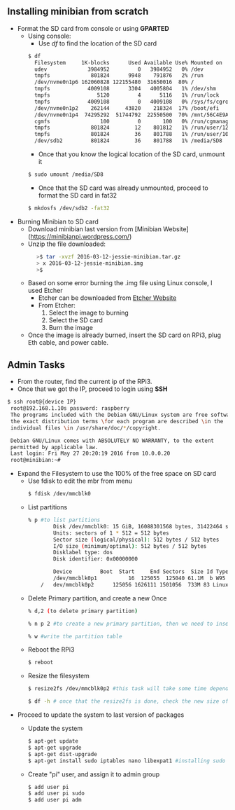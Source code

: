## Installing minibian from scratch
* Format the SD card from console or using **GPARTED**
  * Using console:
    * Use _df_ to find the location of the SD card
    ```bash
    $ df
      Filesystem     1K-blocks      Used Available Use% Mounted on
      udev             3984952         0   3984952   0% /dev
      tmpfs             801824      9948    791876   2% /run
      /dev/nvme0n1p6 162060828 122155480  31650016  80% /
      tmpfs            4009108      3304   4005804   1% /dev/shm
      tmpfs               5120         4      5116   1% /run/lock
      tmpfs            4009108         0   4009108   0% /sys/fs/cgroup
      /dev/nvme0n1p2    262144     43820    218324  17% /boot/efi
      /dev/nvme0n1p4  74295292  51744792  22550500  70% /mnt/56C4E9A5C4E98797
      cgmfs                100         0       100   0% /run/cgmanager/fs
      tmpfs             801824        12    801812   1% /run/user/121
      tmpfs             801824        36    801788   1% /run/user/1000
      /dev/sdb2         801824        36    801788   1% /media/SD8
    ```
    * Once that you know the logical location of the SD card, unmount it
    ```bash
    $ sudo umount /media/SD8
    ```
    * Once that the SD card was already unmounted, proceed to format the SD card in fat32
    ```bash
    $ mkdosfs /dev/sdb2 -fat32
    ```
* Burning Minibian to SD card
  * Download minibian last version from [Minibian Website] (https://minibianpi.wordpress.com/)
  * Unzip the file downloaded:
  ```bash
		>$ tar -xvzf 2016-03-12-jessie-minibian.tar.gz
		> x 2016-03-12-jessie-minibian.img
		>$
  ```
  * Based on some error burning the .img file using Linux console, I used Etcher
    * Etcher can be downloaded from [Etcher Website](https://etcher.io/)
    * From Etcher:
      1. Select the image to burning
      2. Select the SD card
      3. Burn the image
  * Once the image is already burned, insert the SD card on RPi3, plug Eth cable, and power cable.

## Admin Tasks
* From the router, find the current ip of the RPi3.
* Once that we got the IP, proceed to login using **SSH**
```bash
$ ssh root@{device IP}
 root@192.168.1.10s password: raspberry
 The programs included with the Debian GNU/Linux system are free software;
 the exact distribution terms \for each program are described \in the
 individual files \in /usr/share/doc/*/copyright.

 Debian GNU/Linux comes with ABSOLUTELY NO WARRANTY, to the extent
 permitted by applicable law.
 Last login: Fri May 27 20:20:19 2016 from 10.0.0.20
 root@minibian:~#
```
* Expand the Filesystem to use the 100% of the free space on SD card
  * Use fdisk to edit the mbr from menu
    ```bash
    $ fdisk /dev/mmcblk0
    ```
  * List partitions
    ```bash
    % p #to list partitions
			Disk /dev/mmcblk0: 15 GiB, 16088301568 bytes, 31422464 sectors
			Units: sectors of 1 * 512 = 512 bytes
			Sector size (logical/physical): 512 bytes / 512 bytes
			I/O size (minimum/optimal): 512 bytes / 512 bytes
			Disklabel type: dos
			Disk identifier: 0x00000000

			Device         Boot  Start     End Sectors  Size Id Type
			/dev/mmcblk0p1          16  125055  125040 61.1M  b W95 FAT32
		/	dev/mmcblk0p2      125056 1626111 1501056  733M 83 Linux
    ```
  * Delete Primary partition, and create a new Once
    ```bash
    % d,2 (to delete primary partition)

	% n p 2 #to create a new primary partition, then we need to insert the begin of the old      primary partition, then insert the new size or the last cylinder available

    % w #write the partition table
    ```
  * Reboot the RPi3
    ```bash
    $ reboot
    ```
  * Resize the filesystem
    ```bash
    $ resize2fs /dev/mmcblk0p2 #this task will take some time depending on the speed of the SD card

    $ df -h # once that the resize2fs is done, check the new size of the partition
    ```
* Proceed to update the system to last version of packages
  * Update the system
  
    ```bash
    $ apt-get update
    $ apt-get upgrade
    $ apt-get dist-upgrade
    $ apt-get install sudo iptables nano libexpat1 #installing sudo iptables and nano
    ```
  * Create "pi" user, and assign it to admin group
    ```bash
    $ add user pi
    $ add user pi sudo
    $ add user pi adm
    ```
